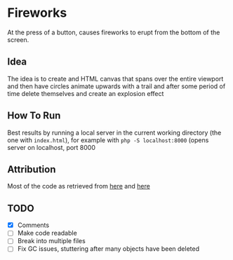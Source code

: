 # Fireworks

At the press of a button, causes fireworks to erupt from the bottom of the
screen.

## Idea
The idea is to create and HTML canvas that spans over the entire viewport
and then have circles animate upwards with a trail and after some period
of time delete themselves and create an explosion effect

## How To Run
Best results by running a local server in the current working directory (the one with `index.html`), for example with `php -S localhost:8000` (opens server on localhost, port 8000

## Attribution
Most of the code as retrieved from [here](https://www.w3schools.com/w3css/tryw3css_templates_blog.htm) and [here](https://www.w3schools.com/w3css/tryit.asp?filename=tryw3css_templates_blog&stacked=h) 

## TODO
- [x] Comments
- [ ] Make code readable
- [ ] Break into multiple files
- [ ] Fix GC issues, stuttering after many objects have been deleted
